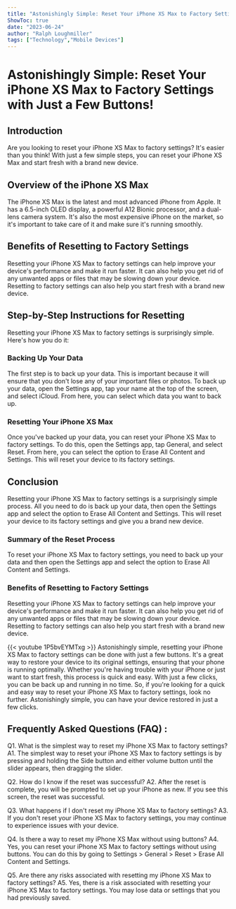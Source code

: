 ```yaml
---
title: "Astonishingly Simple: Reset Your iPhone XS Max to Factory Settings with Just a Few Buttons!"
ShowToc: true 
date: "2023-06-24"
author: "Ralph Loughmiller" 
tags: ["Technology","Mobile Devices"]
---
```

# Astonishingly Simple: Reset Your iPhone XS Max to Factory Settings with Just a Few Buttons! 

## Introduction
Are you looking to reset your iPhone XS Max to factory settings? It's easier than you think! With just a few simple steps, you can reset your iPhone XS Max and start fresh with a brand new device. 

## Overview of the iPhone XS Max 
The iPhone XS Max is the latest and most advanced iPhone from Apple. It has a 6.5-inch OLED display, a powerful A12 Bionic processor, and a dual-lens camera system. It's also the most expensive iPhone on the market, so it's important to take care of it and make sure it's running smoothly. 

## Benefits of Resetting to Factory Settings 
Resetting your iPhone XS Max to factory settings can help improve your device's performance and make it run faster. It can also help you get rid of any unwanted apps or files that may be slowing down your device. Resetting to factory settings can also help you start fresh with a brand new device. 

## Step-by-Step Instructions for Resetting 
Resetting your iPhone XS Max to factory settings is surprisingly simple. Here's how you do it: 

### Backing Up Your Data 
The first step is to back up your data. This is important because it will ensure that you don't lose any of your important files or photos. To back up your data, open the Settings app, tap your name at the top of the screen, and select iCloud. From here, you can select which data you want to back up. 

### Resetting Your iPhone XS Max 
Once you've backed up your data, you can reset your iPhone XS Max to factory settings. To do this, open the Settings app, tap General, and select Reset. From here, you can select the option to Erase All Content and Settings. This will reset your device to its factory settings. 

## Conclusion 
Resetting your iPhone XS Max to factory settings is a surprisingly simple process. All you need to do is back up your data, then open the Settings app and select the option to Erase All Content and Settings. This will reset your device to its factory settings and give you a brand new device. 

### Summary of the Reset Process 
To reset your iPhone XS Max to factory settings, you need to back up your data and then open the Settings app and select the option to Erase All Content and Settings. 

### Benefits of Resetting to Factory Settings 
Resetting your iPhone XS Max to factory settings can help improve your device's performance and make it run faster. It can also help you get rid of any unwanted apps or files that may be slowing down your device. Resetting to factory settings can also help you start fresh with a brand new device.

{{< youtube 1P5bvEYMTxg >}} 
Astonishingly simple, resetting your iPhone XS Max to factory settings can be done with just a few buttons. It's a great way to restore your device to its original settings, ensuring that your phone is running optimally. Whether you're having trouble with your iPhone or just want to start fresh, this process is quick and easy. With just a few clicks, you can be back up and running in no time. So, if you're looking for a quick and easy way to reset your iPhone XS Max to factory settings, look no further. Astonishingly simple, you can have your device restored in just a few clicks.

## Frequently Asked Questions (FAQ) :
Q1. What is the simplest way to reset my iPhone XS Max to factory settings? 
A1. The simplest way to reset your iPhone XS Max to factory settings is by pressing and holding the Side button and either volume button until the slider appears, then dragging the slider.

Q2. How do I know if the reset was successful?
A2. After the reset is complete, you will be prompted to set up your iPhone as new. If you see this screen, the reset was successful.

Q3. What happens if I don't reset my iPhone XS Max to factory settings?
A3. If you don't reset your iPhone XS Max to factory settings, you may continue to experience issues with your device.

Q4. Is there a way to reset my iPhone XS Max without using buttons?
A4. Yes, you can reset your iPhone XS Max to factory settings without using buttons. You can do this by going to Settings > General > Reset > Erase All Content and Settings.

Q5. Are there any risks associated with resetting my iPhone XS Max to factory settings?
A5. Yes, there is a risk associated with resetting your iPhone XS Max to factory settings. You may lose data or settings that you had previously saved.


